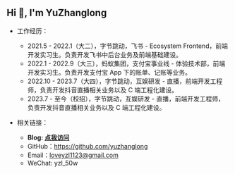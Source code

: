 ## Hi 👋, I'm YuZhanglong

- 工作经历：
  - 2021.5 - 2022.1（大二），字节跳动，飞书 - Ecosystem Frontend，前端开发实习生。负责开发飞书中后台业务及前端基础建设。
  - 2022.1 - 2022.9（大三），蚂蚁集团，支付宝事业线 - 体验技术部，前端开发实习生。负责开发支付宝 App 下的账单、记账等业务。
  - 2022.10 - 2023.7（大四），字节跳动，互娱研发 - 直播，前端开发工程师，负责开发抖音直播相关业务以及 C 端工程化建设。
  - 2023.7 - 至今（校招），字节跳动，互娱研发 - 直播，前端开发工程师，负责开发抖音直播相关业务以及 C 端工程化建设。
  
- 相关链接：
  - **Blog: [点我访问](https://yuzhanglong.feishu.cn/wiki/wikcnbXoPpCtrmitcngZFjkUl9i)**
  - GitHub：https://github.com/yuzhanglong
  - Email：loveyzl1123@gmail.com
  - WeChat: yzl_50w
